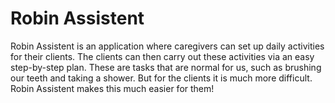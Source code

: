 # Robin Assistent

Robin Assistent is an application where caregivers can set up daily activities for their clients. The clients can then carry out these activities via an easy step-by-step plan. These are tasks that are normal for us, such as brushing our teeth and taking a shower. But for the clients it is much more difficult. Robin Assistent makes this much easier for them!
